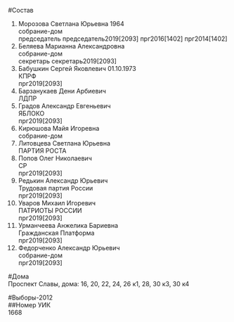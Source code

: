 #Состав  
1. Морозова Светлана Юрьевна 1964  
    собрание-дом  
    председатель председатель2019[2093] прг2016[1402] прг2014[1402]  
2. Беляева Марианна Александровна  
    собрание-дом  
    секретарь секретарь2019[2093]  
3. Бабушкин Сергей Яковлевич 01.10.1973  
    КПРФ  
    прг2019[2093]  
4. Барзанукаев Дени Арбиевич  
    ЛДПР  
5. Градов Александр Евгеньевич  
    ЯБЛОКО  
    прг2019[2093]  
6. Кирюшова Майя Игоревна  
    собрание-дом  
7. Литовцева Светлана Юрьевна  
    ПАРТИЯ РОСТА  
8. Попов Олег Николаевич  
    СР  
    прг2019[2093]  
9. Редькин Александр Юрьевич  
    Трудовая партия России  
    прг2019[2093]  
10. Уваров Михаил Игоревич  
    ПАТРИОТЫ РОССИИ  
    прг2019[2093]  
11. Урманчеева Анжелика Бариевна  
    Гражданская Платформа  
    прг2019[2093]  
12. Федорченко Александр Юрьевич  
    собрание-дом  
    прг2019[2093]  
  
#Дома  
Проспект Славы, дома: 16, 20, 22, 24, 26 к1, 28, 30 к3, 30 к4  
  
#Выборы-2012  
##Номер УИК  
1668  
